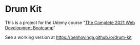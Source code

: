 # Drum Kit

This is a project for the Udemy course "[The Complete 2021 Web Development Bootcamp](https://www.udemy.com/course/the-complete-web-development-bootcamp/)"

See a working version at https://benhovinga.github.io/drum-kit
